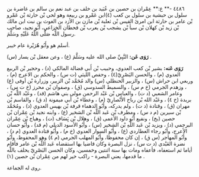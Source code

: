 ٤٤٨٦ -** ع:** عِمْران بن حصين بن عُبَيد بن خلف بن عبد نعم بن سالم بن غاضرة بن سلول بن حبشية بن سلول بن كعب (٤)ابن عَمْرو بن ربيعة وهو لحي بْن حارثة بْن عَمْرو بْن عامر بن حارثة ابن امرئ القيس بْن ثعلبة بْن مازن بن الأزد بن الغوث بن نبت ابن مالك بْن زيد بْن كهلان بْن سبأ بْن يشجب بْن يعرب بْن قحطان الخزاعي، أَبُو نجيد، صاحب رسول اللَّه صَلَّى اللَّهُ عَلَيْهِ وسَلَّمَ.

أسلم هو وأَبُو هُرَيْرة عام خيبر.

**رَوَى عَن:** النَّبِيِّ صلى الله عليه وسَلَّمَ (ع) ، وعن معقل بْن يسار (س) .

**رَوَى عَنه:** بشير بْن كعب العدوي، وحبيب بْن أَبي فضالة المالكي (د) ، وحجير بْن الربيع العدوي (م) ، والحسن البَصْرِيّ(٤) ، وحفص الليثي (ت س) ، والحكم بن الاعرج (م) ، وربعي ابن حراش (س) ، والزبير الحنظلي (س) والد مُحَمَّد بْن الزبير، وزرارة بْن أوفى (ع) ، وزهدم الجرمي (خ م س) ، والسميط السدوسي (ق) ، وصفوان بْن محرز (خ ت س) ، وعامر الشعبي (د ت) ، والعباس بْن عَبْد الرحمن مولى بني هاشم (قد) ، وعَبْد اللَّه بْن بريدة (خ ٤) ، وعَبْد الله بْن رباح الأَنْصارِيّ (م) ، وعطاء بْن أَبي ميمونة (د ق) ، والقاسم بْن مهران (ق) ، وقتادة (د ت) ، ولم يدركه، وأَبُو الدهماء قرفة بْن بهيس العدوي (د) ، ومُحَمَّد بْن سيرين (م د س) ، ومطرف بْن عَبد اللَّه بْن الشخير (ع) ، وابنه نجيد بْن عِمْران بْن حصين (بخ) ، ونفيع أَبُو داود الأعمى (ق) ، وهلال بْن يَِسَاف (ت) ، وهياج بْن عِمْران البرجمي (د) ، ويزيد بْن عَبد اللَّهِ بْن الشخير (س) ، وأَبُو الأسود الديلي (م قد) ، وأَبُو حسان الأعرج، وأَبُو رجاء العطاردي (ع) ، وأَبُو السوار العدوي (خ م) ، وأَبُو قتادة العدوي (م د) ، وأَبُو المهاجر (س ق) ، إن كان محفوظا، وأَبُو المهلب الجرمي (م ٤) وهو المحفوظ، وأَبُو نضرة العَبْدي (د ت س) ، نزل البصرة وكان قاضيا بها استقضاه عَبد اللَّه بْن عامر فأقام أياما ثم استعفاه، فأعفاه ومات بها سنة اثنتين وخمسين، وكان الحسن البَصْرِيّ يحلف باللَّه ما قدمها، يعني البصرة - راكب خير لهم من عِمْران بْن حصين (١) .

روى له الجماعة.